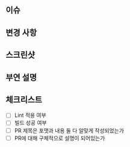 ## 이슈

## 변경 사항

## 스크린샷

## 부연 설명

## 체크리스트

- [ ] Lint 적용 여부
- [ ] 빌드 성공 여부
- [ ] PR 제목은 포맷과 내용 둘 다 알맞게 작성되었는가
- [ ] PR에 대해 구체적으로 설명이 되어있는가
